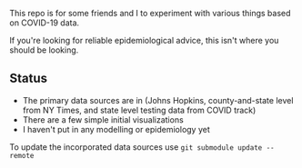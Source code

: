 This repo is for some friends and I to experiment with various things based on COVID-19 data.

If you're looking for reliable epidemiological advice, this isn't where you should be looking.

## Status

- The primary data sources are in (Johns Hopkins, county-and-state level from NY Times, and state level testing data from COVID track)
- There are a few simple initial visualizations
- I haven't put in any modelling or epidemiology yet

To update the incorporated data sources use `git submodule update --remote`